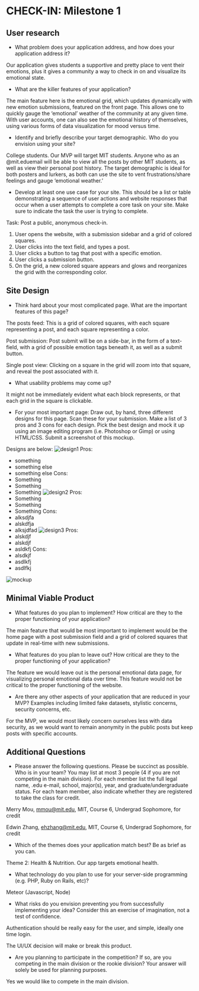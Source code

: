 CHECK-IN: Milestone 1
==========

User research
-------------
- What problem does your application address, and how does your application address it?

Our application gives students a supportive and pretty place to vent their emotions, plus it gives a community a way to check in on and visualize its emotional state. 

- What are the killer features of your application?

The main feature here is the emotional grid, which updates dynamically with new emotion submissions, featured on the front page. This allows one to quickly gauge the ‘emotional’ weather of the community at any given time.
With user accounts, one can also see the emotional history of themselves, using various forms of data visualization for mood versus time.

- Identify and briefly describe your target demographic. Who do you envision using your site?

College students. Our MVP will target MIT students. Anyone who as an @mit.eduemail will be able to view all the posts by other MIT students, as well as view their personal post history. The target demographic is ideal for both posters and lurkers, as both can use the site to vent frustrations/share feelings and gauge ‘emotional weather.’

- Develop at least one use case for your site. This should be a list or table demonstrating a sequence of user actions and website responses that occur when a user attempts to complete a core task on your site. Make sure to indicate the task the user is trying to complete.

Task: Post a public, anonymous check-in.
1. User opens the website, with a submission sidebar and a grid of colored squares.
2. User clicks into the text field, and types a post.
3. User clicks a button to tag that post with a specific emotion.
4. User clicks a submission button.
5. On the grid, a new colored square appears and glows and reorganizes the grid with the corresponding color.

Site Design
-----------
- Think hard about your most complicated page. 
What are the important features of this page? 

The posts feed: This is a grid of colored squares, with each square representing a post, and each square representing a color.
	
Post submission: Post submit will be on a side-bar, in the form of a text-field, with a grid of possible emotion tags beneath it, as well as a submit button.

Single post view: Clicking on a square in the grid will zoom into that square, and reveal the post associated with it.

- What usability problems may come up? 

It might not be immediately evident what each block represents, or that each grid in the square is clickable.
- For your most important page:
Draw out, by hand, three different designs for this page. Scan these for your submission.
Make a list of 3 pros and 3 cons for each design.
Pick the best design and mock it up using an image editing program (i.e. Photoshop or Gimp) or using HTML/CSS. Submit a screenshot of this mockup.

Designs are below:
![design1]
Pros:
- something
- something else
- something else
Cons:
- Something
- Something
- Something
![design2]
Pros:
- Something
- Something
- Something
Cons:
- alksdjfa
- alskdfja
- alksjdfad
![design3]
Pros:
- alskdjf
- alskdjf
- asldkfj
Cons:
- alsdkjf
- asdlkfj
- asdlfkj

![mockup]

Minimal Viable Product
----------------------
- What features do you plan to implement? How critical are they to the proper functioning of your application?

The main feature that would be most important to implement would be the home page with a post submission field and a grid of colored squares that update in real-time with new submissions.

- What features do you plan to leave out? How critical are they to the proper functioning of your application?

The feature we would leave out is the personal emotional data page, for visualizing personal emotional data over time. This feature would not be critical to the proper functioning of the website.
- Are there any other aspects of your application that are reduced in your MVP? Examples including limited fake datasets, stylistic concerns, security concerns, etc.

For the MVP, we would most likely concern ourselves less with data security, as we would want to remain anonymity in the public posts but keep posts with specific accounts.

Additional Questions
---------------------
- Please answer the following questions. Please be succinct as possible.
Who is in your team? You may list at most 3 people (4 if you are not competing in the main division). For each member list the full legal name, .edu e-mail, school, major(s), year, and graduate/undergraduate status. For each team member, also indicate whether they are registered to take the class for credit.

Merry Mou, mmou@mit.edu, MIT, Course 6, Undergrad Sophomore, for credit

Edwin Zhang, ehzhang@mit.edu, MIT, Course 6, Undergrad Sophomore, for credit

- Which of the themes does your application match best? Be as brief as you can. 

Theme 2: Health & Nutrition. Our app targets emotional health. 

- What technology do you plan to use for your server-side programming (e.g. PHP, Ruby on Rails, etc)?

Meteor (Javascript, Node)
    
- What risks do you envision preventing you from successfully implementing your idea? Consider this an exercise of imagination, not a test of confidence.

Authentication should be really easy for the user, and simple, ideally one time login.

The UI/UX decision will make or break this product.

- Are you planning to participate in the competition? If so, are you competing in the main division or the rookie division? Your answer will solely be used for planning purposes.

Yes we would like to compete in the main division.

[mockup]: mockup.png
[design1]: design1.JPG
[design2]: design2.JPG
[design3]: design3.JPG



    
